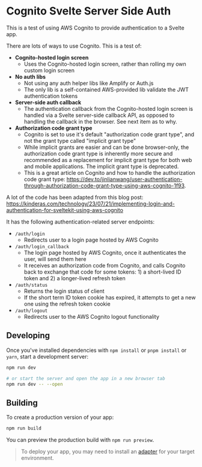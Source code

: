 # Cognito Svelte Server Side Auth

This is a test of using AWS Cognito to provide authentication to a Svelte app.

There are lots of ways to use Cognito.  This is a test of:
* __Cognito-hosted login screen__
	* Uses the Cognito-hosted login screen, rather than rolling my own custom login screen
* __No auth libs__
	* Not using any auth helper libs like Amplify or Auth.js
	* The only lib is a self-contained AWS-provided lib validate the JWT authentication tokens
* __Server-side auth callback__
	* The authentication callback from the Cognito-hosted login screen is handled via a Svelte server-side callback API, as opposed to handling the callback in the browser.  See next item as to why.
* __Authorization code grant type__ 
	* Cognito is set to use it's default "authorization code grant type", and not the grant type called "implicit grant type"
	* While implicit grants are easier and can be done browser-only, the authorization code grant type is inherently more secure and recommended as a replacement for implicit grant type for both web and mobile applications.  The implicit grant type is deprecated.  
	* This is a great article on Cognito and how to handle the authorization code grant type: https://dev.to/jinlianwang/user-authentication-through-authorization-code-grant-type-using-aws-cognito-1f93. 

A lot of the code has been adapted from this blog post:
https://kinderas.com/technology/23/07/21/implementing-login-and-authentication-for-sveltekit-using-aws-cognito

It has the following authentication-related server endpoints:
- `/auth/login`
	- Redirects user to a login page hosted by AWS Cognito
- `/auth/login_callback`
	- The login page hosted by AWS Cognito, once it authenticates the user, will send them here
	- It receives an authorization code from Cognito, and calls Cognito back to exchange that code for some tokens: 1) a short-lived ID token and 2) a longer-lived refresh token
- `/auth/status`
	- Returns the login status of client
	- If the short term ID token cookie has expired, it attempts to get a new one using the refresh token cookie
- `/auth/logout`
	- Redirects user to the AWS Cognito logout functionality

## Developing

Once you've installed dependencies with `npm install` or `pnpm install` or `yarn`, start a development server:

```bash
npm run dev

# or start the server and open the app in a new browser tab
npm run dev -- --open
```

## Building

To create a production version of your app:

```bash
npm run build
```

You can preview the production build with `npm run preview`.

> To deploy your app, you may need to install an [adapter](https://kit.svelte.dev/docs/adapters) for your target environment.

